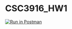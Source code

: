 # CSC3916_HW1

[![Run in Postman](https://run.pstmn.io/button.svg)](https://app.getpostman.com/run-collection/5dd48b02e331d5474229#?env%5BHW1%5D=W10=)
